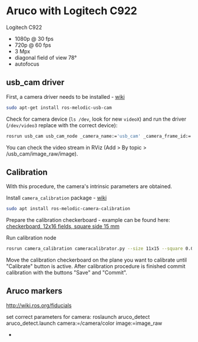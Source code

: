 # Aruco with Logitech C922

Logitech C922 

- 1080p @ 30 fps
- 720p @ 60 fps
- 3 Mpx
- diagonal field of view 78°
- autofocus

## usb_cam driver
First, a camera driver needs to be installed - [wiki](https://github.com/NVlabs/Deep_Object_Pose/blob/master/doc/camera_tutorial.md)

```bash
sudo apt-get install ros-melodic-usb-cam
```

Check for camera device (`ls /dev`, look for new `videoX`) and run the driver (`/dev/video3` replace with the correct device):
```bash
rosrun usb_cam usb_cam_node _camera_name:='usb_cam' _camera_frame_id:='usb_cam' _video_device:='/dev/video3' _image_width:=1920 _image_height:=1080
```

You can check the video stream in RViz (Add > By topic > /usb_cam/image_raw/image).


## Calibration 

With this procedure, the camera's intrinsic parameters are obtained.

Install  `camera_calibration` package - [wiki](http://wiki.ros.org/camera_calibration/Tutorials/MonocularCalibration) 

```bash
sudo apt install ros-melodic-camera-calibration
```
Prepare the calibration checkerboard - example can be found here: [checkerboard, 12x16 fields, square side 15 mm](calib_12x16_15mm.pdf)

Run calibration node
```bash
rosrun camera_calibration cameracalibrator.py --size 11x15 --square 0.015 image:=/usb_cam/image_raw camera:=/usb_cam
```
Move the calibration checkerboard on the plane you want to calibrate until "Calibrate" button is active. After calibration procedure is finished commit calibration with the buttons "Save" and  "Commit".





## Aruco markers

http://wiki.ros.org/fiducials

set correct parameters for camera:
roslaunch aruco_detect aruco_detect.launch camera:=/camera/color image:=image_raw

- 
